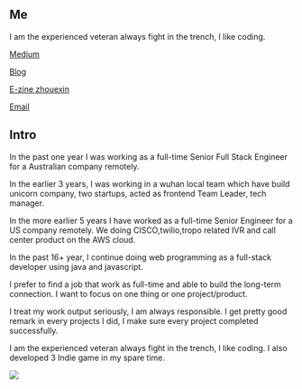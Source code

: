 ## Me

I am the experienced veteran always fight in the trench, I like coding.

[Medium](https://medium.com/@imhazige)

[Blog](https://blog.ureshika.com)

[E-zine zhouexin](https://www.zhouexin.com/)

<a href="mailto:imhazige@gmail.com">Email</a>


## Intro

In the past one year I was working as a full-time Senior Full Stack Engineer for a Australian company remotely.

In the earlier 3 years, I was working in a wuhan local team which have build unicorn company, two startups, acted as frontend Team Leader, tech manager. 

In the more earlier 5 years I have worked as a full-time Senior Engineer for a US company remotely. We doing CISCO,twilio,tropo related IVR and call center product on the AWS cloud.

In the past 16+ year, I continue doing web programming as a full-stack developer using java and javascript.

I prefer to find a job that work as full-time and able to build the long-term connection. I want to focus on one thing or one project/product.  

I treat my work output seriously, I am always responsible.  I get pretty good remark in every projects I did, I make sure every project completed successfully.

I am the experienced veteran always fight in the trench, I like coding. I also developed 3 Indie game in my spare time.

![](https://blog.kazge.com/show/img/volitantegg-show.gif)
